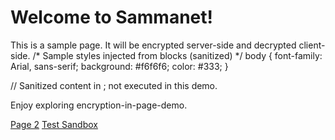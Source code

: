 # Welcome to Sammanet!

This is a sample page. It will be encrypted server-side and decrypted client-side.
<snet-style>
/* Sample styles injected from <snet-style> blocks (sanitized) */
body { font-family: Arial, sans-serif; background: #f6f6f6; color: #333; }
</snet-style>

<snet-script>
// Sanitized content in <snet-script>; not executed in this demo.
</snet-script>

Enjoy exploring encryption-in-page-demo.

[Page 2](page2.md)
[Test Sandbox](test_sandbox.md)
